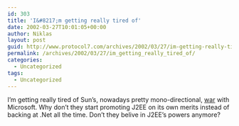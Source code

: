 ```yaml
---
id: 303
title: 'I&#8217;m getting really tired of'
date: 2002-03-27T10:01:05+00:00
author: Niklas
layout: post
guid: http://www.protocol7.com/archives/2002/03/27/im-getting-really-tired-of/
permalink: /archives/2002/03/27/im_getting_really_tired_of/
categories:
  - Uncategorized
tags:
  - Uncategorized
---
```

<div class='microid-574ac9f1cbec1dc7602f7a67dba35f2deb438eaf'>
  <p>
    I&#8217;m getting really tired of Sun&#8217;s, nowadays pretty mono-directional, <a href="http://news.com.com/2100-1001-868943.html?tag=prntfr">war</a> with Microsoft. Why don&#8217;t they start promoting J2EE on its own merits instead of backing at .Net all the time. Don&#8217;t they belive in J2EE&#8217;s powers anymore?
  </p>
</div>